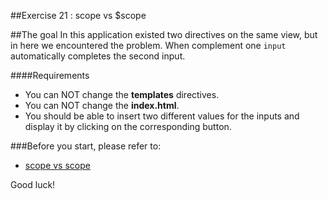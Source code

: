 ##Exercise 21 : scope vs $scope

##The goal
In this application existed two directives on the same view, but in here we encountered the problem.
When complement one ```input``` automatically completes the second input.

####Requirements
 * You can NOT change the **templates** directives.
 * You can NOT change the **index.html**.
 * You should be able to insert two different values for the inputs and display it by clicking on the corresponding button.


###Before you start, please refer to:
* [scope vs scope](https://egghead.io/lessons/angularjs-scope-vs-scope)

Good luck!